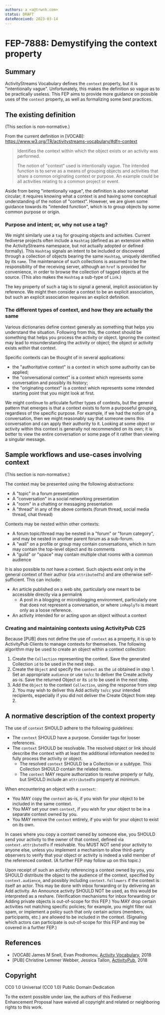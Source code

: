 ```yaml
---
authors: a <a@trwnh.com>
status: DRAFT
dateReceived: 2023-03-14
---
```

# FEP-7888: Demystifying the context property

## Summary

ActivityStreams Vocabulary defines the `context` property, but it is "intentionally vague". Unfortunately, this makes the definition so vague as to be practically useless. This FEP aims to provide more guidance on possible uses of the `context` property, as well as formalizing some best practices.

## The existing definition

(This section is non-normative.)

From the current definition in [VOCAB]: https://www.w3.org/TR/activitystreams-vocabulary/#dfn-context

> Identifies the context within which the object exists or an activity was performed.
> 
> The notion of "context" used is intentionally vague. The intended function is to serve as a means of grouping objects and activities that share a common originating context or purpose. An example could be all activities relating to a common project or event.

Aside from being "intentionally vague", the definition is also somewhat circular; it requires knowing what a context is and having some conceptual understanding of the notion of "context". However, we are given some guidance towards its "intended function", which is to group objects by some common purpose or origin.

### Purpose and intent; or, why not use a tag?

We might similarly use a `tag` for grouping objects and activities. Current fediverse projects often include a `Hashtag` (defined as an extension within the ActivityStreams namespace, but not actually adopted or defined formally). This `Hashtag` signals an intent to be included or discovered through a collection of objects bearing the same `Hashtag`, uniquely identified by its `name`. The maintenance of such collections is assumed to be the responsibility of the receiving server, although an `href` is provided for convenience, in order to browse the collection of tagged objects at the source. (This also makes the `Hashtag` a sub-type of `Link`.)

The key property of such a tag is to signal a general, implicit association by reference. We might then consider a context to be an explicit association, but such an explicit association requires an explicit definition.

### The different types of context, and how they are actually the same

Various dictionaries define context generally as something that helps you understand the situation. Following from this, the context should be something that helps you process the activity or object. Ignoring the context may lead to misunderstanding the activity or object; the object or activity exists *within* that context.

Specific contexts can be thought of in several applications:

- the "authoritative context" is a context in which some authority can be applied;
- the "conversational context" is a context which represents some conversation and possibly its history;
- the "originating context" is a context which represents some intended starting point that you might look at first.

We might continue to articulate further types of contexts, but the general pattern that emerges is that a context exists to form a purposeful grouping, regardless of the specific purpose. For example, if we had the notion of a conversation, then we might reasonably say that someone owns this conversation and can apply their authority to it. Looking at some object or activity within this context is generally not recommended on its own; it is better to view the entire conversation or some page of it rather than viewing a singular message.

## Sample workflows and use-cases involving context

(This section is non-normative.)

The context may be presented using the following abstractions:

- A "topic" in a forum presentation
- A "conversation" in a social networking presentation
- A "room" in a chatting or messaging presentation
- A "thread" in any of the above contexts (forum thread, social media thread, chat thread)

Contexts may be nested within other contexts:

- A forum topic/thread may be nested in a "forum" or "forum category", and may be nested in another parent forum as a sub-forum.
- A "wall" on a profile or group may contain conversations, which in turn may contain the top-level object and its comments
- A "guild" or "space" may contain multiple chat rooms with a common audience

It is also possible to *not* have a context. Such objects exist only in the general context of their author (via `attributedTo`) and are otherwise self-sufficient. This can include:

- An article published on a web site, particularly one meant to be accessible directly via a permalink
  - A post in a blogging or microblogging environment, particularly one that does not represent a conversation, or where `inReplyTo` is meant only as a loose reference.
- An activity intended for or acting upon an object without a context

### Creating and maintaining contexts using ActivityPub C2S

Because [PUB] does not define the use of `context` as a property, it is up to ActivityPub Clients to manage contexts for themselves. The following algorithm may be used to create an object within a context collection:

1. Create the `Collection` representing the context. Save the generated Collection `id` to be used in the next step.
2. Create the `Object` and specify the `context` as the `id` obtained in step 1. Set an appropriate `audience` or use `to`/`cc` to deliver the Create activity as-is. Save the returned Object or its `id` to be used in the next step.
3. Add the `Object` to the context `Collection`, using the response from step 2. You may wish to deliver this Add activity `to`/`cc` your intended recipients, especially if you did not deliver the Create Object from step 2.

## A normative description of the context property

The use of `context` SHOULD adhere to the following guidelines:

- The `context` SHOULD have a purpose. Consider tags for looser references.
- The `context` SHOULD be resolvable. The resolved object or link should describe the context with at least the additional information needed to fully process the activity or object.
  - The resolved `context` SHOULD be a Collection or a subtype. This Collection SHOULD contain the related items.
  - The `context` MAY require authorization to resolve properly or fully, but SHOULD include an `attributedTo` property at minimum.

When encountering an object with a `context`:

- You MAY copy the `context` as-is, if you wish for your object to be included in the same context.
- You MAY set your own `context`, if you wish for your object to be in a separate context owned by you.
- You MAY remove the `context` entirely, if you wish for your object to exist on its own.

In cases where you copy a context owned by someone else, you SHOULD send your activity to the owner of that context, defined via `context.attributedTo` if resolvable. You MUST NOT send your activity to anyone else, unless you implement a mechanism to allow third-party observers to verify that your object or activity is indeed a valid member of the referenced context. (A further FEP may follow up on this topic.)

Upon receipt of such an activity referencing a context owned by you, you SHOULD distribute the object to the audience of the context, specified by `context.audience`, and possibly including `context.followers` if the context is itself an actor. This may be done with inbox forwarding or by delivering an Add activity. An Announce activity SHOULD NOT be used, as this would be interpreted as a reshare. (Verification mechanisms for inbox forwarding or Adding private objects is out-of-scope for this FEP.) You MAY drop certain activities not matching specific policies; for example, you might filter out spam, or implement a policy such that only certain actors (members, participants, etc.) are allowed to be included in the context. (Signaling which actors can participate is out-of-scope for this FEP and may be covered in a further FEP.)

## References

- [VOCAB] James M Snell, Evan Prodromou, [Activity Vocabulary](https://www.w3.org/TR/activitypub/), 2018
- [PUB] Christine Lemmer Webber, Jessica Tallon, [ActivityPub](https://www.w3.org/TR/activitypub/), 2018

## Copyright

CC0 1.0 Universal (CC0 1.0) Public Domain Dedication 

To the extent possible under law, the authors of this Fediverse Enhancement Proposal have waived all copyright and related or neighboring rights to this work.
